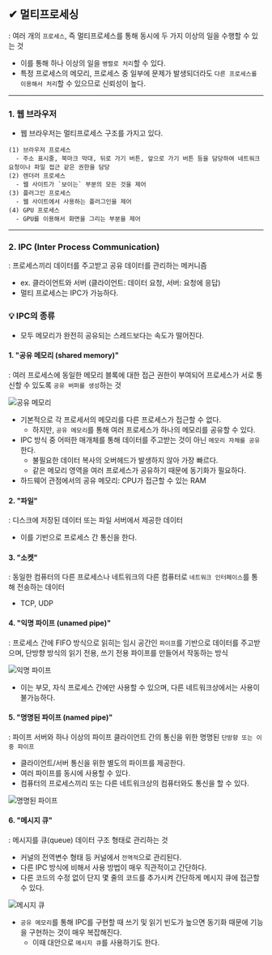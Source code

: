 ## ✔ 멀티프로세싱
: 여러 개의 `프로세스`, 즉 멀티프로세스를 통해 동시에 두 가지 이상의 일을 수행할 수 있는 것
- 이를 통해 하나 이상의 일을 `병렬로 처리`할 수 있다.
- 특정 프로세스의 메모리, 프로세스 중 일부에 문제가 발생되더라도 `다른 프로세스를 이용해서 처리`할 수 있으므로 신뢰성이 높다.

- - -
### 1. 웹 브라우저
- 웹 브라우저는 멀티프로세스 구조를 가지고 있다.
```
(1) 브라우저 프로세스
  - 주소 표시줄, 북마크 막대, 뒤로 가기 버튼, 앞으로 가기 버튼 등을 담당하여 네트워크 요청이나 파일 접근 같은 권한을 담당
(2) 렌더러 프로세스
  - 웹 사이트가 `보이는` 부분의 모든 것을 제어
(3) 플러그인 프로세스
  - 웹 사이트에서 사용하는 플러그인을 제어
(4) GPU 프로세스
  - GPU를 이용해서 화면을 그리는 부분을 제어
```

- - -
### 2. IPC (Inter Process Communication)
: 프로세스끼리 데이터를 주고받고 공유 데이터를 관리하는 메커니즘
- ex. 클라이언트와 서버 (클라이언트: 데이터 요청, 서버: 요청에 응답)
- 멀티 프로세스는 IPC가 가능하다.

### 💡 IPC의 종류
- 모두 메모리가 완전히 공유되는 스레드보다는 속도가 떨어진다.
#### 1. "공유 메모리 (shared memory)"
: 여러 프로세스에 동일한 메모리 블록에 대한 접근 권한이 부여되어
  프로세스가 서로 통신할 수 있도록 `공유 버퍼를 생성`하는 것
  
![공유 메모리](https://user-images.githubusercontent.com/54324782/194684501-b649e02e-b8f0-4468-8e19-3c3c89f74d8e.png)

- 기본적으로 각 프로세서의 메모리를 다른 프로세스가 접근할 수 없다.
  - 하지만, `공유 메모리`를 통해 여러 프로세스가 하나의 메모리를 공유할 수 있다.
- IPC 방식 중 어떠한 매개체를 통해 데이터를 주고받는 것이 아닌 `메모리 자체를 공유`한다.
  - 불필요한 데이터 복사의 오버헤드가 발생하지 않아 가장 빠르다.
  - 같은 메모리 영역을 여러 프로세스가 공유하기 때문에 동기화가 필요하다.
- 하드웨어 관점에서의 공유 메모리: CPU가 접근할 수 있는 RAM

#### 2. "파일"
: 디스크에 저장된 데이터 또는 파일 서버에서 제공한 데이터
- 이를 기반으로 프로세스 간 통신을 한다.

#### 3. "소켓"
: 동일한 컴퓨터의 다른 프로세스나 네트워크의 다른 컴퓨터로 `네트워크 인터페이스`를 통해 전송하는 데이터
- TCP, UDP

#### 4. "익명 파이프 (unamed pipe)"
: 프로세스 간에 FIFO 방식으로 읽히는 임시 공간인 `파이프`를 기반으로 데이터를 주고받으며, 
  단방향 방식의 읽기 전용, 쓰기 전용 파이프를 만들어서 작동하는 방식
  
![익명 파이프](https://user-images.githubusercontent.com/54324782/194684838-8f7f1501-39bf-4e6a-badb-6320ea6b5a1e.png)

- 이는 부모, 자식 프로세스 간에만 사용할 수 있으며, 다른 네트워크상에서는 사용이 불가능하다.

#### 5. "명명된 파이프 (named pipe)"
: 파이프 서버와 하나 이상의 파이프 클라이언트 간의 통신을 위한 명명된 `단방향 또는 이중 파이프`
- 클라이언트/서버 통신을 위한 별도의 파이프를 제공한다.
- 여러 파이프를 동시에 사용할 수 있다.
- 컴퓨터의 프로세스끼리 또는 다른 네트워크상의 컴퓨터와도 통신을 할 수 있다.

![명명된 파이프](https://user-images.githubusercontent.com/54324782/194684994-6b55a025-a708-4160-bd21-a7441f451a64.png)

#### 6. "메시지 큐"
: 메시지를 큐(queue) 데이터 구조 형태로 관리하는 것
- 커널의 전역변수 형태 등 커널에서 `전역적`으로 관리된다.
- 다른 IPC 방식에 비해서 사용 방법이 매우 직관적이고 간단하다.
- 다른 코드의 수정 없이 단지 몇 줄의 코드를 추가시켜 간단하게 메시지 큐에 접근할 수 있다.

![메시지 큐](https://user-images.githubusercontent.com/54324782/194685253-f23fde29-fd8c-4b85-bb7e-0fd3939979a4.png)

- `공유 메모리`를 통해 IPC를 구현할 때 쓰기 및 읽기 빈도가 높으면 동기화 때문에 기능을 구현하는 것이 매우 복잡해진다.
  - 이때 대안으로 `메시지 큐`를 사용하기도 한다.

